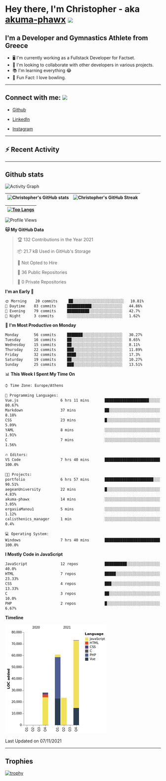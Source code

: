 # Hey there, I'm Christopher - aka [akuma-phawx](https://github.com/akuma-phawx) <img src = "https://raw.githubusercontent.com/MartinHeinz/MartinHeinz/master/wave.gif" width = 50px>

## I'm a Developer and Gymnastics Athlete from Greece

- 🖥️ I'm currently working as a Fullstack Developer for Factset.
- 🤲 I'm looking to collaborate with other developers in various projects.
- 📚 I'm learning everything 😂
- 🎳 Fun Fact: I love bowling.

---

## Connect with me: <img src='https://raw.githubusercontent.com/ShahriarShafin/ShahriarShafin/main/Assets/handshake.gif' width="100px">

- [Github](https://github.com/akuma-phawx)

- [LinkedIn](https://www.linkedin.com/in/christopher-vradis-3b9a68151/)

- [Instagram](https://www.instagram.com/chris.vrd_sw/)

---

## ⚡ Recent Activity

<!--START_SECTION:activity-->
<!--END_SECTION:activity-->

---

## Github stats

![Activity Graph](https://activity-graph.herokuapp.com/graph?username=akuma-phawx&theme=dracula)

| ![Christopher's GitHub stats](https://github-readme-stats.vercel.app/api?username=akuma-phawx&show_icons=true&theme=dracula) | ![Christopher's GitHub Streak](https://github-readme-streak-stats.herokuapp.com/?user=akuma-phawx&theme=dracula) |
| ---------------------------------------------------------------------------------------------------------------------------- | ---------------------------------------------------------------------------------------------------------------- |

| [![Top Langs](https://github-readme-stats.vercel.app/api/top-langs/?username=akuma-phawx&show_icons=true&theme=radical)](https://github.com/akuma-phawx/github-readme-stats) |
| ---------------------------------------------------------------------------------------------------------------------------------------------------------------------------- |

<!--START_SECTION:waka-->
![Profile Views](http://img.shields.io/badge/Profile%20Views-1-blue)

**🐱 My GitHub Data** 

> 🏆 132 Contributions in the Year 2021
 > 
> 📦 21.7 kB Used in GitHub's Storage 
 > 
> 🚫 Not Opted to Hire
 > 
> 📜 36 Public Repositories 
 > 
> 🔑 0 Private Repositories  
 > 
**I'm an Early 🐤** 

```text
🌞 Morning    20 commits     ██░░░░░░░░░░░░░░░░░░░░░░░   10.81% 
🌆 Daytime    83 commits     ███████████░░░░░░░░░░░░░░   44.86% 
🌃 Evening    79 commits     ██████████░░░░░░░░░░░░░░░   42.7% 
🌙 Night      3 commits      ░░░░░░░░░░░░░░░░░░░░░░░░░   1.62%

```
📅 **I'm Most Productive on Monday** 

```text
Monday       56 commits     ███████░░░░░░░░░░░░░░░░░░   30.27% 
Tuesday      16 commits     ██░░░░░░░░░░░░░░░░░░░░░░░   8.65% 
Wednesday    15 commits     ██░░░░░░░░░░░░░░░░░░░░░░░   8.11% 
Thursday     22 commits     ███░░░░░░░░░░░░░░░░░░░░░░   11.89% 
Friday       32 commits     ████░░░░░░░░░░░░░░░░░░░░░   17.3% 
Saturday     19 commits     ██░░░░░░░░░░░░░░░░░░░░░░░   10.27% 
Sunday       25 commits     ███░░░░░░░░░░░░░░░░░░░░░░   13.51%

```


📊 **This Week I Spent My Time On** 

```text
⌚︎ Time Zone: Europe/Athens

💬 Programming Languages: 
Vue.js                   6 hrs 11 mins       ████████████████████░░░░░   80.67% 
Markdown                 37 mins             ██░░░░░░░░░░░░░░░░░░░░░░░   8.18% 
CSS                      23 mins             █░░░░░░░░░░░░░░░░░░░░░░░░   5.09% 
YAML                     8 mins              ░░░░░░░░░░░░░░░░░░░░░░░░░   1.91% 
C                        7 mins              ░░░░░░░░░░░░░░░░░░░░░░░░░   1.56%

🔥 Editors: 
VS Code                  7 hrs 40 mins       █████████████████████████   100.0%

🐱‍💻 Projects: 
portfolio                6 hrs 57 mins       ██████████████████████░░░   90.51% 
aegeanUniversity         22 mins             █░░░░░░░░░░░░░░░░░░░░░░░░   4.83% 
akuma-phawx              14 mins             ░░░░░░░░░░░░░░░░░░░░░░░░░   3.05% 
ergasiaManou1            5 mins              ░░░░░░░░░░░░░░░░░░░░░░░░░   1.12% 
calisthenics_manager     1 min               ░░░░░░░░░░░░░░░░░░░░░░░░░   0.4%

💻 Operating System: 
Windows                  7 hrs 40 mins       █████████████████████████   100.0%

```

**I Mostly Code in JavaScript** 

```text
JavaScript               12 repos            ██████████░░░░░░░░░░░░░░░   40.0% 
HTML                     7 repos             █████░░░░░░░░░░░░░░░░░░░░   23.33% 
CSS                      4 repos             ███░░░░░░░░░░░░░░░░░░░░░░   13.33% 
C                        3 repos             ██░░░░░░░░░░░░░░░░░░░░░░░   10.0% 
PHP                      2 repos             █░░░░░░░░░░░░░░░░░░░░░░░░   6.67%

```


**Timeline**

![Chart not found](https://raw.githubusercontent.com/akuma-phawx/akuma-phawx/main/charts/bar_graph.png) 


 Last Updated on 07/11/2021
<!--END_SECTION:waka-->

---

## Trophies

[![trophy](https://github-profile-trophy.vercel.app/?username=akuma-phawx&theme=onedark)](https://github.com/ryo-ma/github-profile-trophy)
